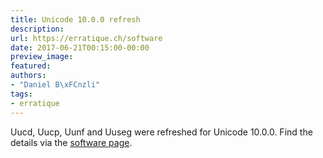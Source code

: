 ```yaml
---
title: Unicode 10.0.0 refresh
description:
url: https://erratique.ch/software
date: 2017-06-21T00:15:00-00:00
preview_image:
featured:
authors:
- "Daniel B\xFCnzli"
tags:
- erratique
---
```


Uucd, Uucp, Uunf and Uuseg were refreshed for Unicode 10.0.0. Find the details via the <a href="https://erratique.ch/software">software page</a>.
